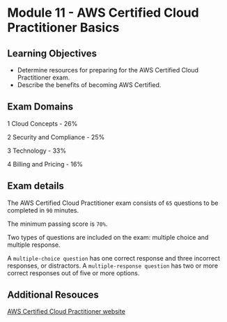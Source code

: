 # Module 11 - AWS Certified Cloud Practitioner Basics

## Learning Objectives

- Determine resources for preparing for the AWS Certified Cloud Practitioner exam.
- Describe the benefits of becoming AWS Certified.

## Exam Domains


1 Cloud Concepts - 26%

2 Security and Compliance - 25%

3 Technology - 33%

4 Billing and Pricing - 16%


## Exam details

The AWS Certified Cloud Practitioner exam consists of `65` questions to be completed in `90` minutes. 

The minimum passing score is `70%`.

Two types of questions are included on the exam: multiple choice and multiple response.

A `multiple-choice question` has one correct response and three incorrect responses, or distractors.
A `multiple-response question` has two or more correct responses out of five or more options.

## Additional Resouces

[AWS Certified Cloud Practitioner website](https://aws.amazon.com/certification/certified-cloud-practitioner/)
